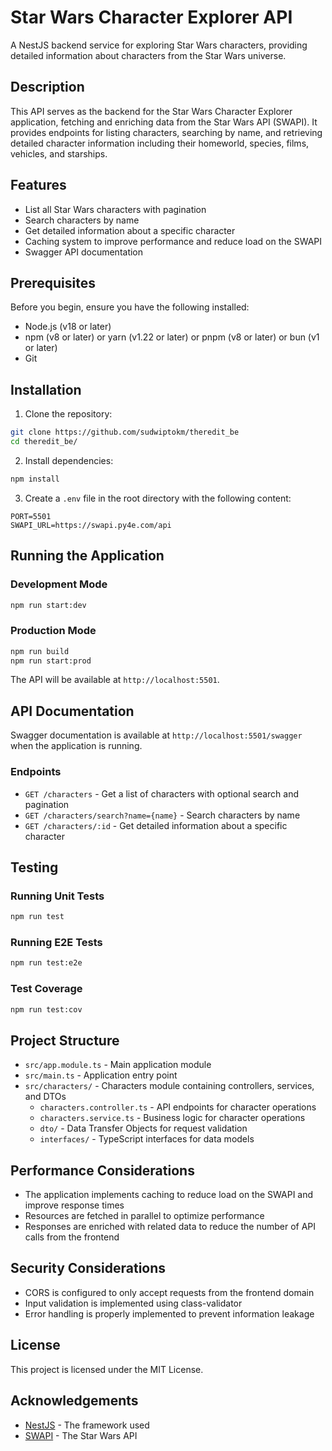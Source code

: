 # Star Wars Character Explorer API

A NestJS backend service for exploring Star Wars characters, providing detailed information about characters from the Star Wars universe.

## Description

This API serves as the backend for the Star Wars Character Explorer application, fetching and enriching data from the Star Wars API (SWAPI). It provides endpoints for listing characters, searching by name, and retrieving detailed character information including their homeworld, species, films, vehicles, and starships.

## Features

- List all Star Wars characters with pagination
- Search characters by name
- Get detailed information about a specific character
- Caching system to improve performance and reduce load on the SWAPI
- Swagger API documentation

## Prerequisites

Before you begin, ensure you have the following installed:

- Node.js (v18 or later)
- npm (v8 or later) or yarn (v1.22 or later) or pnpm (v8 or later) or bun (v1 or later)
- Git

## Installation

1. Clone the repository:
```bash
git clone https://github.com/sudwiptokm/theredit_be
cd theredit_be/
```

2. Install dependencies:
```bash
npm install
```

3. Create a `.env` file in the root directory with the following content:
```
PORT=5501
SWAPI_URL=https://swapi.py4e.com/api
```

## Running the Application

### Development Mode
```bash
npm run start:dev
```

### Production Mode
```bash
npm run build
npm run start:prod
```

The API will be available at `http://localhost:5501`.

## API Documentation

Swagger documentation is available at `http://localhost:5501/swagger` when the application is running.

### Endpoints

- `GET /characters` - Get a list of characters with optional search and pagination
- `GET /characters/search?name={name}` - Search characters by name
- `GET /characters/:id` - Get detailed information about a specific character

## Testing

### Running Unit Tests
```bash
npm run test
```

### Running E2E Tests
```bash
npm run test:e2e
```

### Test Coverage
```bash
npm run test:cov
```

## Project Structure

- `src/app.module.ts` - Main application module
- `src/main.ts` - Application entry point
- `src/characters/` - Characters module containing controllers, services, and DTOs
  - `characters.controller.ts` - API endpoints for character operations
  - `characters.service.ts` - Business logic for character operations
  - `dto/` - Data Transfer Objects for request validation
  - `interfaces/` - TypeScript interfaces for data models

## Performance Considerations

- The application implements caching to reduce load on the SWAPI and improve response times
- Resources are fetched in parallel to optimize performance
- Responses are enriched with related data to reduce the number of API calls from the frontend

## Security Considerations

- CORS is configured to only accept requests from the frontend domain
- Input validation is implemented using class-validator
- Error handling is properly implemented to prevent information leakage

## License

This project is licensed under the MIT License.

## Acknowledgements

- [NestJS](https://nestjs.com/) - The framework used
- [SWAPI](https://swapi.py4e.com/) - The Star Wars API
